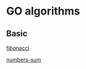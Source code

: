 
# GO algorithms

## Basic

[fibonacci](/basic/README.md#fibonacci)

[numbers-sum](/basic/README.md#numbers-sum)